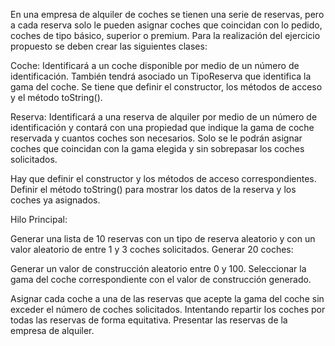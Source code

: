 En una empresa de alquiler de coches se tienen una serie de reservas, pero a cada reserva solo  le pueden asignar coches que coincidan con lo pedido, coches de tipo básico, superior o premium.
Para la realización del ejercicio propuesto se deben crear las siguientes clases:


Coche: Identificará a un coche disponible por medio de un número de identificación. También tendrá asociado un TipoReserva que identifica la gama del coche. Se tiene que definir el constructor, los métodos de acceso y el método toString().

Reserva: Identificará a una reserva de alquiler por medio de un número de identificación y contará con una propiedad que indique la gama de coche reservada y cuantos coches son necesarios. Solo se le podrán asignar coches que coincidan con la gama elegida y sin sobrepasar los coches solicitados.

Hay que definir el constructor y los métodos de acceso correspondientes.
Definir el método toString() para mostrar los datos de la reserva y los coches ya asignados.



Hilo Principal:

Generar una lista de 10 reservas con un tipo de reserva aleatorio y con un valor aleatorio de entre 1 y 3 coches solicitados.
Generar 20 coches:

Generar un valor de construcción aleatorio entre 0 y 100.
Seleccionar la gama del coche correspondiente con el valor de construcción generado.


Asignar cada coche a una de las reservas que acepte la gama del coche sin exceder el número de coches solicitados. Intentando repartir los coches por todas las reservas de forma equitativa.
Presentar las reservas de la empresa de alquiler.
